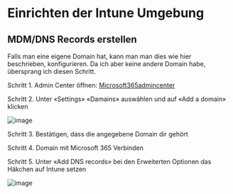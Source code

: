 # Einrichten der Intune Umgebung 

## MDM/DNS Records erstellen

Falls man eine eigene Domain hat, kann man man dies wie hier beschrieben, konfigurieren. Da ich aber keine andere Domain habe, übersprang ich diesen Schritt. 

Schritt 1. Admin Center öffnen: [Microsoft365admincenter](https://admin.microsoft.com/) 

Schritt 2. Unter «Settings» «Damains» auswählen und auf «Add a domain» klicken

![image](https://github.com/banointan/myitjournal/assets/117153686/62a20c3a-7620-42e2-96b2-a929d6820f3b)

Schritt 3. Bestätigen, dass die angegebene Domain dir gehört

Schritt 4. Domain mit Microsoft 365 Verbinden

Schritt 5. Unter «Add DNS records» bei den Erweiterten Optionen das Häkchen auf Intune setzen

![image](https://github.com/banointan/myitjournal/assets/117153686/fe04f9a4-eacf-4476-96ce-283f77e14003)
